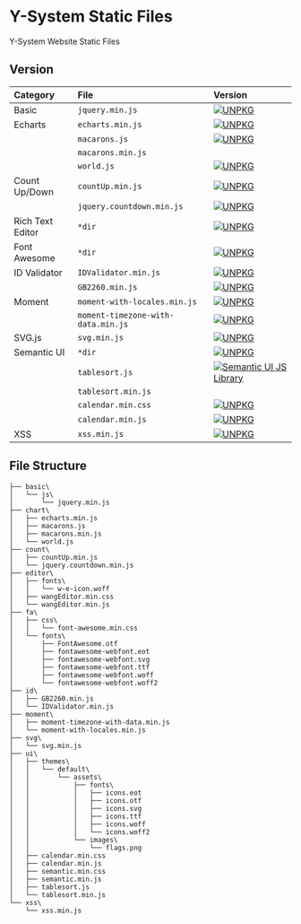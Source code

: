 # Y-System Static Files
Y-System Website Static Files

## Version

|Category|File|Version|
|:--|:--|:--|
|Basic|`jquery.min.js`|[![UNPKG](https://img.shields.io/badge/unpkg-v3.2.1-blue.svg)](https://unpkg.com/jquery/dist/jquery.min.js)|
|Echarts|`echarts.min.js`|[![UNPKG](https://img.shields.io/badge/unpkg-v4.0.0-blue.svg)](https://unpkg.com/echarts/dist/echarts.min.js)|
||`macarons.js`|[![UNPKG](https://img.shields.io/badge/unpkg-v4.0.0-blue.svg)](https://unpkg.com/echarts/theme/macarons.js)|
||`macarons.min.js`||
||`world.js`|[![UNPKG](https://img.shields.io/badge/unpkg-v4.0.0-blue.svg)](https://unpkg.com/echarts/map/js/world.js)|
|Count Up/Down|`countUp.min.js`|[![UNPKG](https://img.shields.io/badge/unpkg-v1.8.2-blue.svg)](https://unpkg.com/countup/dist/countUp.min.js)|
||`jquery.countdown.min.js`|[![UNPKG](https://img.shields.io/badge/unpkg-v2.2.0-blue.svg)](https://unpkg.com/jquery-countdown/dist/jquery.countdown.min.js)|
|Rich Text Editor|`*dir`|[![UNPKG](https://img.shields.io/badge/unpkg-v3.0.15-blue.svg)](https://unpkg.com/wangeditor/release/)|
|Font Awesome|`*dir`|[![UNPKG](https://img.shields.io/badge/unpkg-v4.7.0-blue.svg)](https://unpkg.com/font-awesome/)|
|ID Validator|`IDValidator.min.js`|[![UNPKG](https://img.shields.io/badge/unpkg-v1.3.0-blue.svg)](https://unpkg.com/id-validator/IDValidator.min.js)|
||`GB2260.min.js`|[![UNPKG](https://img.shields.io/badge/unpkg-v1.3.0-blue.svg)](https://unpkg.com/id-validator/GB2260.min.js)|
|Moment|`moment-with-locales.min.js`|[![UNPKG](https://img.shields.io/badge/unpkg-v2.20.1-blue.svg)](https://unpkg.com/moment/min/moment-with-locales.min.js)|
||`moment-timezone-with-data.min.js`|[![UNPKG](https://img.shields.io/badge/unpkg-v0.5.14-blue.svg)](https://unpkg.com/moment-timezone/builds/moment-timezone-with-data.min.js)|
|SVG.js|`svg.min.js`|[![UNPKG](https://img.shields.io/badge/unpkg-v2.6.2-blue.svg)](https://unpkg.com/svgjs/dist/svg.min.js)|
|Semantic UI|`*dir`|[![UNPKG](https://img.shields.io/badge/unpkg-v2.2.13-blue.svg)](https://unpkg.com/semantic-ui/dist/)|
||`tablesort.js`|[![Semantic UI JS Library](https://img.shields.io/badge/semantic-v0.0.11-blue.svg)](https://semantic-ui.com/javascript/library/tablesort.js)|
||`tablesort.min.js`||
||`calendar.min.css`|[![UNPKG](https://img.shields.io/badge/unpkg-v0.0.8-blue.svg)](https://unpkg.com/semantic-ui-calendar/dist/calendar.min.css)|
||`calendar.min.js`|[![UNPKG](https://img.shields.io/badge/unpkg-v0.0.8-blue.svg)](https://unpkg.com/semantic-ui-calendar/dist/calendar.min.js)|
|XSS|`xss.min.js`|[![UNPKG](https://img.shields.io/badge/unpkg-v0.3.7-blue.svg)](https://unpkg.com/xss/dist/xss.min.js)|

## File Structure
```
├── basic\
│   └── js\
│       └── jquery.min.js
├── chart\
│   ├── echarts.min.js
│   ├── macarons.js
│   ├── macarons.min.js
│   └── world.js
├── count\
│   ├── countUp.min.js
│   └── jquery.countdown.min.js
├── editor\
│   ├── fonts\
│   │   └── w-e-icon.woff
│   ├── wangEditor.min.css
│   └── wangEditor.min.js
├── fa\
│   ├── css\
│   │   └── font-awesome.min.css
│   └── fonts\
│       ├── FontAwesome.otf
│       ├── fontawesome-webfont.eot
│       ├── fontawesome-webfont.svg
│       ├── fontawesome-webfont.ttf
│       ├── fontawesome-webfont.woff
│       └── fontawesome-webfont.woff2
├── id\
│   ├── GB2260.min.js
│   └── IDValidator.min.js
├── moment\
│   ├── moment-timezone-with-data.min.js
│   └── moment-with-locales.min.js
├── svg\
│   └── svg.min.js
├── ui\
│   ├── themes\
│   │   └── default\
│   │       └── assets\
│   │           ├── fonts\
│   │           │   ├── icons.eot
│   │           │   ├── icons.otf
│   │           │   ├── icons.svg
│   │           │   ├── icons.ttf
│   │           │   ├── icons.woff
│   │           │   └── icons.woff2
│   │           └── images\
│   │               └── flags.png
│   ├── calendar.min.css
│   ├── calendar.min.js
│   ├── semantic.min.css
│   ├── semantic.min.js
│   ├── tablesort.js
│   └── tablesort.min.js
└── xss\
    └── xss.min.js
```
